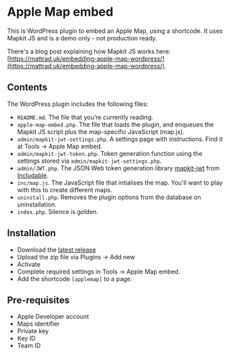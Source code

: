 # Apple Map embed
This is WordPress plugin to embed an Apple Map, using a shortcode. It uses Mapkit JS and is a demo only - not production ready.

There's a blog post explaining how Mapkit JS works here: [https://mattrad.uk/embedding-apple-map-wordpress/](https://mattrad.uk/embedding-apple-map-wordpress/).

## Contents

The WordPress plugin includes the following files:

* `README.md`. The file that you’re currently reading.
* `apple-map-embed.php`. The file that loads the plugin, and enqueues the Mapkit JS script plus the map-specific JavaScript (map.js).
* `admin/mapkit-jwt-settings.php`. A settings page with instructions. Find it at Tools -> Apple Map embed.
* `admin/mapkit-jwt-token.php`. Token generation function using the settings stored via `admin/mapkit-jwt-settings.php`.
* `admin/JWT.php`. The JSON Web token generation library [mapkit-jwt](https://github.com/includable/mapkit-jwt) from [Includable](https://github.com/includable).
* `inc/map.js`. The JavaScript file that intialises the map. You'll want to play with this to create different maps.
* `uninstall.php`. Removes the plugin options from the database on uninstallation.
* `index.php`. Silence is golden.

## Installation

* Download the [latest release](https://github.com/mattradford/apple-map-embed/releases)
* Upload the zip file via Plugins -> Add new
* Activate
* Complete required settings in Tools -> Apple Map embed.
* Add the shortcode `[applemap]` to a page.

## Pre-requisites

* Apple Developer account
* Maps identifier
* Private key
* Key ID
* Team ID